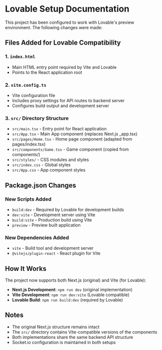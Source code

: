 # Lovable Setup Documentation

This project has been configured to work with Lovable's preview environment. The following changes were made:

## Files Added for Lovable Compatibility

### 1. `index.html`
- Main HTML entry point required by Vite and Lovable
- Points to the React application root

### 2. `vite.config.ts`
- Vite configuration file
- Includes proxy settings for API routes to backend server
- Configures build output and development server

### 3. `src/` Directory Structure
- `src/main.tsx` - Entry point for React application
- `src/App.tsx` - Main App component (replaces Next.js _app.tsx)
- `src/pages/Home.tsx` - Home page component (adapted from pages/index.tsx)
- `src/components/Game.tsx` - Game component (copied from components/)
- `src/styles/` - CSS modules and styles
- `src/index.css` - Global styles
- `src/App.css` - App component styles

## Package.json Changes

### New Scripts Added
- `build:dev` - Required by Lovable for development builds
- `dev:vite` - Development server using Vite
- `build:vite` - Production build using Vite
- `preview` - Preview built application

### New Dependencies Added
- `vite` - Build tool and development server
- `@vitejs/plugin-react` - React plugin for Vite

## How It Works

The project now supports both Next.js (original) and Vite (for Lovable):

- **Next.js Development**: `npm run dev` (original implementation)
- **Vite Development**: `npm run dev:vite` (Lovable compatible)
- **Lovable Build**: `npm run build:dev` (required by Lovable)

## Notes

- The original Next.js structure remains intact
- The `src/` directory contains Vite-compatible versions of the components
- Both implementations share the same backend API structure
- Socket.io configuration is maintained in both setups 